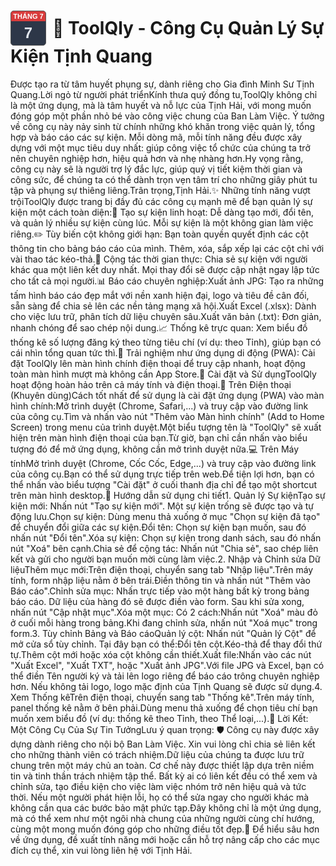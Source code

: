 <h1><span style="display: inline-block; vertical-align: middle; margin-right: 10px; border: 1px solid #555; border-radius: 5px; width: 55px; text-align: center; font-family: sans-serif; background-color: #2d3748;"><span style="display: block; background-color: #d83c3c; color: white; padding: 2px 0; border-radius: 4px 4px 0 0; font-size: 11px; font-weight: bold;">THÁNG 7</span><span style="display: block; font-size: 24px; font-weight: bold; color: #e2e8f0; padding: 5px 0;">7</span></span><span style="vertical-align: middle;">🌟 ToolQly - Công Cụ Quản Lý Sự Kiện Tịnh Quang</span></h1>Được tạo ra từ tâm huyết phụng sự, dành riêng cho Gia đình Minh Sư Tịnh Quang.Lời ngỏ từ người phát triểnKính thưa quý đồng tu,ToolQly không chỉ là một ứng dụng, mà là tâm huyết và nỗ lực của Tịnh Hải, với mong muốn đóng góp một phần nhỏ bé vào công việc chung của Ban Làm Việc. Ý tưởng về công cụ này nảy sinh từ chính những khó khăn trong việc quản lý, tổng hợp và báo cáo các sự kiện. Mỗi dòng mã, mỗi tính năng đều được xây dựng với một mục tiêu duy nhất: giúp công việc tổ chức của chúng ta trở nên chuyên nghiệp hơn, hiệu quả hơn và nhẹ nhàng hơn.Hy vọng rằng, công cụ này sẽ là người trợ lý đắc lực, giúp quý vị tiết kiệm thời gian và công sức, để chúng ta có thể dành trọn vẹn tâm trí cho những giây phút tu tập và phụng sự thiêng liêng.Trân trọng,Tịnh Hải.✨ Những tính năng vượt trộiToolQly được trang bị đầy đủ các công cụ mạnh mẽ để bạn quản lý sự kiện một cách toàn diện:🎨 Tạo sự kiện linh hoạt: Dễ dàng tạo mới, đổi tên, và quản lý nhiều sự kiện cùng lúc. Mỗi sự kiện là một không gian làm việc riêng.✏️ Tùy biến cột không giới hạn: Bạn toàn quyền quyết định các cột thông tin cho bảng báo cáo của mình. Thêm, xóa, sắp xếp lại các cột chỉ với vài thao tác kéo-thả.🤝 Cộng tác thời gian thực: Chia sẻ sự kiện với người khác qua một liên kết duy nhất. Mọi thay đổi sẽ được cập nhật ngay lập tức cho tất cả mọi người.📊 Báo cáo chuyên nghiệp:Xuất ảnh JPG: Tạo ra những tấm hình báo cáo đẹp mắt với nền xanh hiện đại, logo và tiêu đề cân đối, sẵn sàng để chia sẻ lên các nền tảng mạng xã hội.Xuất Excel (.xlsx): Dành cho việc lưu trữ, phân tích dữ liệu chuyên sâu.Xuất văn bản (.txt): Đơn giản, nhanh chóng để sao chép nội dung.📈 Thống kê trực quan: Xem biểu đồ thống kê số lượng đăng ký theo từng tiêu chí (ví dụ: theo Tỉnh), giúp bạn có cái nhìn tổng quan tức thì.📱 Trải nghiệm như ứng dụng di động (PWA): Cài đặt ToolQly lên màn hình chính điện thoại để truy cập nhanh, hoạt động toàn màn hình mượt mà không cần App Store.🚀 Cài đặt và Sử dụngToolQly hoạt động hoàn hảo trên cả máy tính và điện thoại.📱 Trên Điện thoại (Khuyên dùng)Cách tốt nhất để sử dụng là cài đặt ứng dụng (PWA) vào màn hình chính:Mở trình duyệt (Chrome, Safari,...) và truy cập vào đường link của công cụ.Tìm và nhấn vào nút "Thêm vào Màn hình chính" (Add to Home Screen) trong menu của trình duyệt.Một biểu tượng tên là "ToolQly" sẽ xuất hiện trên màn hình điện thoại của bạn.Từ giờ, bạn chỉ cần nhấn vào biểu tượng đó để mở ứng dụng, không cần mở trình duyệt nữa.💻 Trên Máy tínhMở trình duyệt (Chrome, Cốc Cốc, Edge,...) và truy cập vào đường link của công cụ.Bạn có thể sử dụng trực tiếp trên web.Để tiện lợi hơn, bạn có thể nhấn vào biểu tượng "Cài đặt" ở cuối thanh địa chỉ để tạo một shortcut trên màn hình desktop.📖 Hướng dẫn sử dụng chi tiết1. Quản lý Sự kiệnTạo sự kiện mới: Nhấn nút "Tạo sự kiện mới". Một sự kiện trống sẽ được tạo và tự động lưu.Chọn sự kiện: Dùng menu thả xuống ở mục "Chọn sự kiện đã tạo" để chuyển đổi giữa các sự kiện.Đổi tên: Chọn sự kiện bạn muốn, sau đó nhấn nút "Đổi tên".Xóa sự kiện: Chọn sự kiện trong danh sách, sau đó nhấn nút "Xoá" bên cạnh.Chia sẻ để cộng tác: Nhấn nút "Chia sẻ", sao chép liên kết và gửi cho người bạn muốn mời cùng làm việc.2. Nhập và Chỉnh sửa Dữ liệuThêm mục mới:Trên điện thoại, chuyển sang tab "Nhập liệu".Trên máy tính, form nhập liệu nằm ở bên trái.Điền thông tin và nhấn nút "Thêm vào Báo cáo".Chỉnh sửa mục: Nhấn trực tiếp vào một hàng bất kỳ trong bảng báo cáo. Dữ liệu của hàng đó sẽ được điền vào form. Sau khi sửa xong, nhấn nút "Cập nhật mục".Xóa một mục: Có 2 cách:Nhấn nút "Xoá" màu đỏ ở cuối mỗi hàng trong bảng.Khi đang chỉnh sửa, nhấn nút "Xoá mục" trong form.3. Tùy chỉnh Bảng và Báo cáoQuản lý cột: Nhấn nút "Quản lý Cột" để mở cửa sổ tùy chỉnh. Tại đây bạn có thể:Đổi tên cột.Kéo-thả để thay đổi thứ tự.Thêm cột mới hoặc xóa cột không cần thiết.Xuất file:Nhấn vào các nút "Xuất Excel", "Xuất TXT", hoặc "Xuất ảnh JPG".Với file JPG và Excel, bạn có thể điền Tên người ký và tải lên logo riêng để báo cáo trông chuyên nghiệp hơn. Nếu không tải logo, logo mặc định của Tịnh Quang sẽ được sử dụng.4. Xem Thống kêTrên điện thoại, chuyển sang tab "Thống kê".Trên máy tính, panel thống kê nằm ở bên phải.Dùng menu thả xuống để chọn tiêu chí bạn muốn xem biểu đồ (ví dụ: thống kê theo Tỉnh, theo Thể loại,...).💖 Lời Kết: Một Công Cụ Của Sự Tin TưởngLưu ý quan trọng: 🛡️ Công cụ này được xây dựng dành riêng cho nội bộ Ban Làm Việc. Xin vui lòng chỉ chia sẻ liên kết cho những thành viên có trách nhiệm.Dữ liệu của chúng ta được lưu trữ chung trên một máy chủ an toàn. Cơ chế này được thiết lập dựa trên niềm tin và tinh thần trách nhiệm tập thể. Bất kỳ ai có liên kết đều có thể xem và chỉnh sửa, tạo điều kiện cho việc làm việc nhóm trở nên hiệu quả và tức thời. Nếu một người phát hiện lỗi, họ có thể sửa ngay cho người khác mà không cần qua các bước bảo mật phức tạp.Đây không chỉ là một ứng dụng, mà có thể xem như một ngôi nhà chung của những người cùng chí hướng, cùng một mong muốn đóng góp cho những điều tốt đẹp.🙏 Để hiểu sâu hơn về ứng dụng, đề xuất tính năng mới hoặc cần hỗ trợ nâng cấp cho các mục đích cụ thể, xin vui lòng liên hệ với Tịnh Hải.
